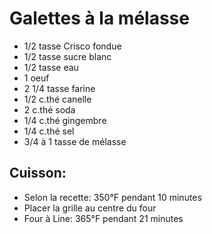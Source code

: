 # Galettes à la mélasse

- 1/2 tasse Crisco fondue
- 1/2 tasse sucre blanc
- 1/2 tasse eau
- 1 oeuf
- 2 1/4 tasse farine
- 1/2 c.thé canelle
- 2 c.thé soda
- 1/4 c.thé gingembre
- 1/4 c.thé sel
- 3/4 à 1 tasse de mélasse

## Cuisson:

- Selon la recette: 350°F pendant 10 minutes
- Placer la grille au centre du four
- Four à Line: 365°F pendant 21 minutes